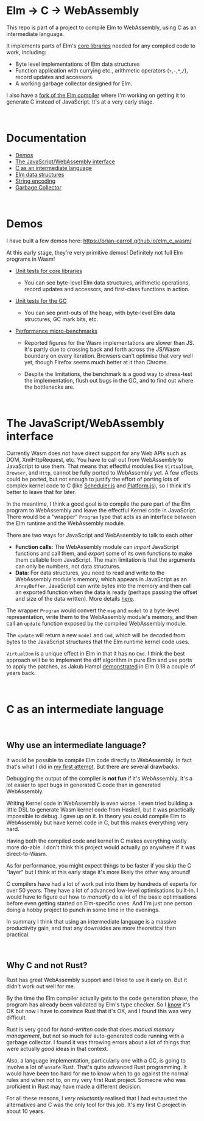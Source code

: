 # Elm &rarr; C &rarr; WebAssembly

This repo is part of a project to compile Elm to WebAssembly, using C as an intermediate language.

It implements parts of Elm's [core libraries](https://package.elm-lang.org/packages/elm/core/latest/) needed for any compiled code to work, including:

- Byte level implementations of Elm data structures
- Function application with currying etc., arithmetic operators (`+`,`-`,`*`,`/`), record updates and accessors.
- A working garbage collector designed for Elm.

I also have a [fork of the Elm compiler](https://github.com/brian-carroll/elm-compiler/tree/c) where I'm working on getting it to generate C instead of JavaScript. It's at a very early stage.

&nbsp;

# Documentation

- [Demos](#demos)
- [The JavaScript/WebAssembly interface](#the-javascriptwebassembly-interface)
- [C as an intermediate language](#c-as-an-intermediate-language)
- [Elm data structures](./docs/data-structures.md)
- [String encoding](./docs/string-encoding.md)
- [Garbage Collector](./docs/gc.md)

&nbsp;

# Demos

I have built a few demos here: https://brian-carroll.github.io/elm_c_wasm/

At this early stage, they're very primitive demos! Definitely not full Elm programs in Wasm!

- [Unit tests for core libraries](https://brian-carroll.github.io/elm_c_wasm/unit-tests/index.html?argv=--types+--utils+--basics+--string+--verbose)

  - You can see byte-level Elm data structures, arithmetic operations, record updates and accessors, and first-class functions in action.

- [Unit tests for the GC](https://brian-carroll.github.io/elm_c_wasm/unit-tests/index.html?argv=--gc+--verbose)

  - You can see print-outs of the heap, with byte-level Elm data structures, GC mark bits, etc.

- [Performance micro-benchmarks](https://brian-carroll.github.io/elm_c_wasm/benchmark/index.html)

  - Reported figures for the Wasm implementations are slower than JS. It's partly due to crossing back and forth across the JS/Wasm boundary on every iteration. Browsers can't optimise that very well yet, though Firefox seems much better at it than Chrome.

  - Despite the limitations, the benchmark is a good way to stress-test the implementation, flush out bugs in the GC, and to find out where the bottlenecks are.

&nbsp;

# The JavaScript/WebAssembly interface

Currently Wasm does not have direct support for any Web APIs such as DOM, XmlHttpRequest, etc. You have to call out from WebAssembly to JavaScript to use them. That means that effectful modules like `VirtualDom`, `Browser`, and `Http`, cannot be fully ported to WebAssembly yet. A few effects could be ported, but not enough to justify the effort of porting lots of complex kernel code to C (like [Scheduler.js](https://github.com/elm/core/blob/1.0.2/src/Elm/Kernel/Scheduler.js) and [Platform.js](https://github.com/elm/core/blob/1.0.2/src/Elm/Kernel/Platform.js)), so I think it's better to leave that for later.

In the meantime, I think a good goal is to compile the pure part of the Elm program to WebAssembly and leave the effectful Kernel code in JavaScript. There would be a "wrapper" `Program` type that acts as an interface between the Elm runtime and the WebAssembly module.

There are two ways for JavaScript and WebAssembly to talk to each other

- **Function calls**: The WebAssembly module can _import_ JavaScript functions and call them, and _export_ some of its own functions to make them callable from JavaScript. The main limitation is that the arguments can only be numbers, not data structures.
- **Data**: For data structures, you need to read and write to the WebAssembly module's memory, which appears in JavaScript as an `ArrayBuffer`. JavaScript can write bytes into the memory and then call an exported function when the data is ready (perhaps passing the offset and size of the data written). More details [here](https://developer.mozilla.org/en-US/docs/WebAssembly/Using_the_JavaScript_API#Memory).

The wrapper `Program` would convert the `msg` and `model` to a byte-level representation, write them to the WebAssembly module's memory, and then call an `update` function exposed by the compiled WebAssembly module.

The `update` will return a new `model` and `Cmd`, which will be decoded from bytes to the JavaScript structures that the Elm runtime kernel code uses.

`VirtualDom` is a unique effect in Elm in that it has no `Cmd`. I think the best approach will be to implement the diff algorithm in pure Elm and use ports to apply the patches, as Jakub Hampl [demonstrated](https://gist.github.com/gampleman/cbf0434b22e1da0e3193736b87e040f5) in Elm 0.18 a couple of years back.

&nbsp;

# C as an intermediate language

&nbsp;

## Why use an intermediate language?

It would be possible to compile Elm code directly to WebAssembly. In fact that's what I did in [my first attempt](https://github.com/brian-carroll/elm-compiler/tree/wasm). But there are several drawbacks.

Debugging the output of the compiler is **not fun** if it's WebAssembly. It's a lot easier to spot bugs in generated C code than in generated WebAssembly.

Writing Kernel code in WebAssembly is even worse. I even tried building a little DSL to generate Wasm kernel code from Haskell, but it was practically impossible to debug. I gave up on it. In theory you could compile Elm to WebAssembly but have kernel code in C, but this makes everything very hard.

Having both the compiled code and kernel in C makes everything vastly more do-able. I don't think this project would actually go anywhere if it was direct-to-Wasm.

As for performance, you might expect things to be faster if you skip the C "layer" but I think at this early stage it's more likely the other way around!

C compilers have had a lot of work put into them by hundreds of experts for over 50 years. They have a lot of advanced low-level optimisations built-in. I would have to figure out how to _manually_ do a lot of the basic optimisations before even getting started on Elm-specific ones. And I'm just one person doing a hobby project to punch in some time in the evenings.

In summary I think that using an intermediate language is a massive productivity gain, and that any downsides are more theoretical than practical.

&nbsp;

## Why C and not Rust?

Rust has great WebAssembly support and I tried to use it early on. But it didn't work out well for me.

By the time the Elm compiler actually gets to the code generation phase, the program has already been validated by Elm's type checker. So I <u>know</u> it's OK but now I have to convince Rust that it's OK, and I found this was very difficult.

Rust is very good for _hand-written_ code that does _manual memory management_, but not so much for auto-generated code running with a garbage collector. I found it was throwing errors about a lot of things that were actually _good_ ideas in that context.

Also, a language implementation, particularly one with a GC, is going to involve a lot of `unsafe` Rust. That's quite advanced Rust programming. It would have been too hard for me to know when to go against the normal rules and when not to, on my very first Rust project. Someone who was proficient in Rust may have made a different decision.

For all these reasons, I _very reluctantly_ realised that I had exhausted the alternatives and C was the only tool for this job. It's my first C project in about 10 years.

